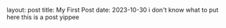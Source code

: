 layout: post
title: My First Post
date: 2023-10-30
i don't know what to put here 
this is a post
yippee
